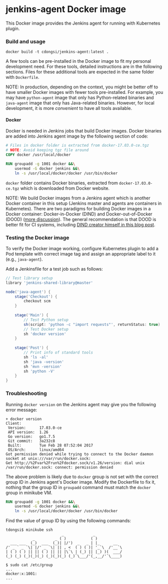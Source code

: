 # jenkins-agent Docker image

This Docker image provides the Jenkins agent for running with Kubernetes plugin.

### Build and usage

```text
docker build -t cdongsi/jenkins-agent:latest .
```

A few tools can be pre-installed in the Docker image to fit my personal development need.
For these tools, detailed instructions are in the following sections.
Files for these additional tools are expected in the same folder with `Dockerfile`.

NOTE: In production, depending on the context, you might be better off to have smaller Docker images with fewer tools pre-installed.
For example, you may have `python-agent` image that only has Python-related binaries and `java-agent` image that only has Java-related binaries.
However, for local development, it is more *convenient* to have all tools available.

#### Docker

Docker is needed in Jenkins jobs that build Docker images.
Docker binaries are added into Jenkins agent image by the following section of code:

```dockerfile
# Files in docker folder is extracted from docker-17.03.0-ce.tgz
# NOTE: Avoid keeping tgz file around
COPY docker /usr/local/docker

RUN groupadd -g 1001 docker &&\
    usermod -G docker jenkins &&\
    ln -s /usr/local/docker/docker /usr/bin/docker
```

`docker` folder contains Docker binaries, extracted from `docker-17.03.0-ce.tgz` which is downloaded from Docker website.
  
NOTE: We build Docker images from a Jenkins agent which is another Docker container in this setup (Jenkins master and agents are containers in Kubernetes).
There are two paradigms for building Docker images in a Docker container: Docker-in-Docker (DIND) and Docker-out-of-Docker (DOOD) ([more discussion](http://tdongsi.github.io/blog/2017/04/23/docker-out-of-docker/)).
The general recommendation is that DOOD is better fit for CI systems, including [DIND creator himself in this blog post](https://jpetazzo.github.io/2015/09/03/do-not-use-docker-in-docker-for-ci/).

### Testing the Docker image

To verify the Docker image working, configure Kubernetes plugin to add a Pod template with correct image tag and assign 
an appropriate label to it (e.g., `java-agent`).

Add a Jenkinsfile for a test job such as follows:

```groovy
// Test library setup
library 'jenkins-shared-library@master'

node('java-agent') {
    stage('Checkout') {
        checkout scm
    }
    
    stage('Main') {
        // Test Python setup
        sh(script: 'python -c "import requests"', returnStatus: true)
        // Test Docker setup
        sh 'docker version'
    }
    
    stage('Post') {
        // Print info of standard tools
        sh 'ls -al'
        sh 'java -version'
        sh 'mvn -version'
        sh 'python -V'
    }
}
```

### Troubleshooting

Running `docker version` on the Jenkins agent may give you the following error message:

```text
+ docker version
Client:
 Version:      17.03.0-ce
 API version:  1.26
 Go version:   go1.7.5
 Git commit:   3a232c8
 Built:        Tue Feb 28 07:52:04 2017
 OS/Arch:      linux/amd64
Got permission denied while trying to connect to the Docker daemon socket at unix:///var/run/docker.sock: 
Get http://%2Fvar%2Frun%2Fdocker.sock/v1.26/version: dial unix /var/run/docker.sock: connect: permission denied
```

The above problem is likely due to `docker` group is not set with the correct group ID in Jenkins agent's Docker image.
Modify the Dockerfile to fix it, nothing that the group ID in `groupadd` command must match the `docker` group in minikube VM.

```dockerfile
RUN groupadd -g 1001 docker &&\
    usermod -G docker jenkins &&\
    ln -s /usr/local/docker/docker /usr/bin/docker
```

Find the value of group ID by using the following commands:

```text
tdongsi$ minikube ssh
                         _             _
            _         _ ( )           ( )
  ___ ___  (_)  ___  (_)| |/')  _   _ | |_      __
/' _ ` _ `\| |/' _ `\| || , <  ( ) ( )| '_`\  /'__`\
| ( ) ( ) || || ( ) || || |\`\ | (_) || |_) )(  ___/
(_) (_) (_)(_)(_) (_)(_)(_) (_)`\___/'(_,__/'`\____)

$ sudo cat /etc/group
...
docker:x:1001:
...

```

